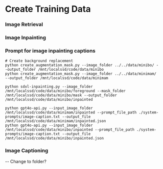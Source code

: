 # Create Training Data

### Image Retrieval


### Image Inpainting

### Prompt for image inpainting captions

```
# Create background replacement
python create_augmentation_mask.py --image_folder ../../data/minibo/ --output_folder /mnt/localssd/code/data/minibo
python create_augmentation_mask.py --image_folder ../../data/minimam/ --output_folder /mnt/localssd/code/data/minimam  

python sdxl-inpainting.py --image_folder /mnt/localssd/code/data/minibo/foreground --mask_folder /mnt/localssd/code/data/minibo/mask --output_folder /mnt/localssd/code/data/minibo/inpainted

python gpt4o-api.py --input_image_folder /mnt/localssd/code/data/minimam/inpainted --prompt_file_path ./system-prompts/image-caption.txt --output_file /mnt/localssd/code/data/minimam/inpainted.json
python gpt4o-api.py --input_image_folder /mnt/localssd/code/data/minibo/inpainted --prompt_file_path ./system-prompts/image-caption.txt --output_file /mnt/localssd/code/data/minibo/inpainted.json

```

### Image Captioning



-- Change to folder?


